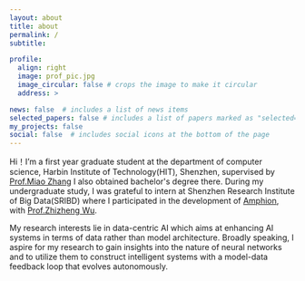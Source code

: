 ```yaml
---
layout: about
title: about
permalink: /
subtitle: 

profile:
  align: right
  image: prof_pic.jpg
  image_circular: false # crops the image to make it circular
  address: >

news: false  # includes a list of news items
selected_papers: false # includes a list of papers marked as "selected={true}"
my_projects: false
social: false  # includes social icons at the bottom of the page
---
```


Hi！I’m a first year graduate student at the department of computer science, Harbin Institute of Technology(HIT), Shenzhen, supervised by [Prof.Miao Zhang](https://faculty.hitsz.edu.cn/zhangmiao) I also obtained bachelor's degree there. During my undergraduate study, I was grateful to intern at Shenzhen Research Institute of Big Data(SRIBD) where I participated in the development of [Amphion](https://github.com/open-mmlab/Amphion), with [Prof.Zhizheng Wu](https://drwuz.com/).

My research interests lie in data-centric AI which aims at enhancing AI systems in terms of data rather than model architecture. Broadly speaking, I aspire for my research to gain insights into the nature of neural networks and to utilize them to construct intelligent systems with a model-data feedback loop that evolves autonomously.